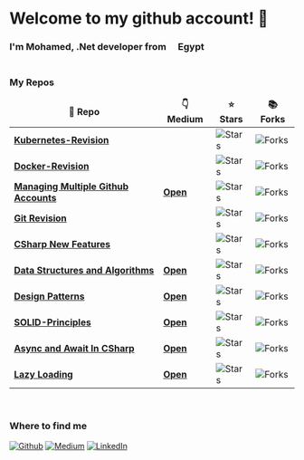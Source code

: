 <h1 > Welcome to my github account! 👋 </h1>


<h3>I'm Mohamed, .Net developer from <img src="https://flagicons.lipis.dev/flags/4x3/eg.svg" width="13"/> <b>Egypt</b>
<br>
<br>
<h3><b>My Repos</b></h3>
<table>
  <thead align="center">
    <tr border: none;>
      <td><b>🎁 Repo </b></td>
      <td><b>👇 Medium</b></td>
      <td><b>⭐ Stars</b></td>
      <td><b>📚 Forks</b></td>
    </tr>
  </thead>
  <tbody>

   <tr>
      <td>
      <a href="https://github.com/MohamedHashish42/Kubernetes-Revision"><b>Kubernetes-Revision</b></a>
      </td>
      <td>     
      </td>
      <td>
      <img alt="Stars" src="https://img.shields.io/github/stars/MohamedHashish42/Kubernetes-Revision?style=flat-square&labelColor=343b41"/>
      </td>
      <td>
      <img alt="Forks" src="https://img.shields.io/github/forks/MohamedHashish42/Kubernetes-Revision?style=flat-square&labelColor=343b41"/>
      </td>
   </tr>
   <tr>
      <td>
      <a href="https://github.com/MohamedHashish42/Docker-Revision/"><b>Docker-Revision</b></a>
      </td>
      <td>     
      </td>
      <td>
      <img alt="Stars" src="https://img.shields.io/github/stars/MohamedHashish42/Docker-Revision?style=flat-square&labelColor=343b41"/>
      </td>
      <td>
      <img alt="Forks" src="https://img.shields.io/github/forks/MohamedHashish42/Docker-Revision?style=flat-square&labelColor=343b41"/>
      </td>
    </tr>
     <tr>
      <td>
      <a href="https://github.com/MohamedHashish42/Managing-Multiple-Github-Accounts"><b>Managing Multiple Github Accounts</b></a>
      </td>
      <td>
      <a href="https://medium.com/@mohamed.hashish42/managing-multiple-github-accounts-030f02b15ca7"><b>Open</b></a>
      </td>
      <td>
      <img alt="Stars" src="https://img.shields.io/github/stars/MohamedHashish42/Managing-Multiple-Github-Accounts?style=flat-square&labelColor=343b41"/>
      </td>
      <td>
      <img alt="Forks" src="https://img.shields.io/github/forks/MohamedHashish42/Managing-Multiple-Github-Accounts?style=flat-square&labelColor=343b41"/>
      </td>
    </tr>
    <tr>
      <td>
      <a href="https://github.com/MohamedHashish42/Git-Revision"><b>Git Revision</b></a>
      </td>
       <td></td>
      <td>
      <img alt="Stars" src="https://img.shields.io/github/stars/MohamedHashish42/Git-Revision?style=flat-square&labelColor=343b41"/>
      </td>
      <td>
      <img alt="Forks" src="https://img.shields.io/github/forks/MohamedHashish42/Git-Revision?style=flat-square&labelColor=343b41"/>
      </td>
    </tr>
    <tr>
      <td>
      <a href="https://github.com/MohamedHashish42/CSharp-New-Features"><b>CSharp New Features</b></a></td>
       <td></td>
      <td>
      <img alt="Stars" src="https://img.shields.io/github/stars/MohamedHashish42/CSharp-New-Features?style=flat-square&labelColor=343b41"/>
      </td>
      <td>
      <img alt="Forks" src="https://img.shields.io/github/forks/MohamedHashish42/CSharp-New-Features?style=flat-square&labelColor=343b41"/>
      </td>
    </tr>
    <tr>
      <td>
      <a href="https://github.com/MohamedHashish42/Data-Structures-And-Algorithms"><b>Data Structures and Algorithms</b></a>
      </td>
      <td>
      <a href="https://medium.com/@mohamed.hashish42/list/data-structures-and-algorithms-3f41c85b7a96"><b>Open</b></a>
      </td>
     <td>
     <img alt="Stars" src="https://img.shields.io/github/stars/MohamedHashish42/Data-Structures-And-Algorithms?style=flat-square&labelColor=343b41"/>
     </td>
      <td>
      <img alt="Forks" src="https://img.shields.io/github/forks/MohamedHashish42/Data-Structures-And-Algorithms?style=flat-square&labelColor=343b41"/>
      </td>
    </tr>
	  <tr>
      <td>
      <a href="https://github.com/MohamedHashish42/Design_Patterns"><b>Design Patterns</b></a>
      </td>
       <td>
        <a href="https://medium.com/@mohamed.hashish42/list/design-patterns-96a980c66913"><b>Open</b></a>
      </td>
      <td>
      <img alt="Stars" src="https://img.shields.io/github/stars/MohamedHashish42/Design_Patterns?style=flat-square&labelColor=343b41"/>
      </td>
      <td>
      <img alt="Forks" src="https://img.shields.io/github/forks/MohamedHashish42/Design_Patterns?style=flat-square&labelColor=343b41"/>
      </td>
    </tr>
    <tr>
      <td>
      <a href="https://github.com/MohamedHashish42/SOLID-Principles"><b>SOLID-Principles</b></a></td>
       <td>
       <a href="https://medium.com/@mohamed.hashish42/solid-principles-in-c-f5e25eda429b"><b>Open</b></a>
      </td>
      <td>
      <img alt="Stars" src="https://img.shields.io/github/stars/MohamedHashish42/SOLID-Principles?style=flat-square&labelColor=343b41"/>
      </td>
      <td>
      <img alt="Forks" src="https://img.shields.io/github/forks/MohamedHashish42/SOLID-Principles?style=flat-square&labelColor=343b41"/>
      </td>
    <tr>
      <td>
      <a href="https://github.com/MohamedHashish42/AsyncAndAwaitInCSharp"><b>Async and Await In CSharp</b></a>
      </td>
      <td>
      <a href="https://medium.com/@mohamed.hashish42/async-and-await-in-c-eabbccb0d30f"><b>Open</b></a>
      </td>
      <td>
      <img alt="Stars" src="https://img.shields.io/github/stars/MohamedHashish42/AsyncAndAwaitInCSharp?style=flat-square&labelColor=343b41"/>
      </td>
      <td>
      <img alt="Forks" src="https://img.shields.io/github/forks/MohamedHashish42/AsyncAndAwaitInCSharp?style=flat-square&labelColor=343b41"/>
      </td>
    </tr>
    <tr>
      <td>
      <a href="https://github.com/MohamedHashish42/LazyLoading"><b>Lazy Loading</b></a></td>
      <td>
      <a href="https://medium.com/@mohamed.hashish42/lazy-loading-in-entity-framework-3fddb2bbcc61"><b>Open</b>
      </a>
      <td>
        <img alt="Stars" src="https://img.shields.io/github/stars/MohamedHashish42/LazyLoading?style=flat-square&labelColor=343b41"/>
      </td>
      <td>
        <img alt="Forks" src="https://img.shields.io/github/forks/MohamedHashish42/LazyLoading?style=flat-square&labelColor=343b41"/>
      </td>
    </tr>

  </tbody>
</table>

<br>
<h3><b>Where to find me</b></h3>
<p>
<a href="https://github.com/MohamedHashish42" target="_blank"><img alt="Github" src="https://img.shields.io/badge/GitHub-%2312100E.svg?&style=for-the-badge&logo=Github&logoColor=white"></a> 
<a href="https://medium.com/@mohamed.hashish42/lists" target="_blank"><img alt="Medium" src="https://img.shields.io/badge/Medium-%2312100E.svg?&style=for-the-badge&logo=Medium&logoColor=white%22" /></a> 
 <a href="https://www.linkedin.com/in/mohamed-hashish-159158a2/" target="_blank"><img alt="LinkedIn" src="https://img.shields.io/badge/linkedin-%230077B5.svg?&style=for-the-badge&logo=linkedin&logoColor=white" /></a> 

</p>
